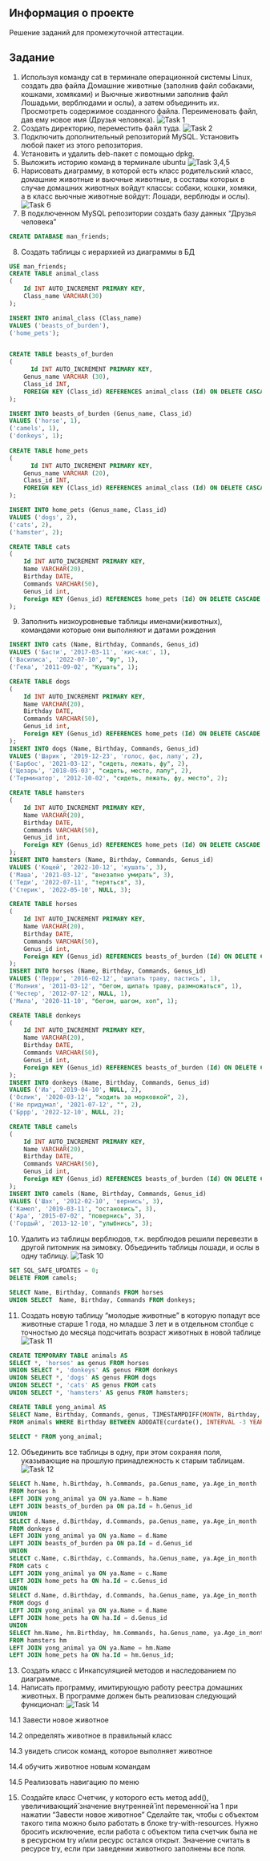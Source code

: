 ## Информация о проекте
Решение заданий для промежуточной аттестации.

## Задание
1. Используя команду cat в терминале операционной системы Linux, создать
два файла Домашние животные (заполнив файл собаками, кошками,
хомяками) и Вьючные животными заполнив файл Лошадьми, верблюдами и
ослы), а затем объединить их. Просмотреть содержимое созданного файла.
Переименовать файл, дав ему новое имя (Друзья человека).
![Task 1](https://i.ibb.co/w0GryMx/task1.png)
2. Создать директорию, переместить файл туда.
![Task 2](https://i.ibb.co/TtF2X7L/task2.png)
3. Подключить дополнительный репозиторий MySQL. Установить любой пакет
из этого репозитория.
4. Установить и удалить deb-пакет с помощью dpkg.
5. Выложить историю команд в терминале ubuntu
![Task 3,4,5](https://i.ibb.co/TbJRMXr/task3.png)
6. Нарисовать диаграмму, в которой есть класс родительский класс, домашние
животные и вьючные животные, в составы которых в случае домашних
животных войдут классы: собаки, кошки, хомяки, а в класс вьючные животные
войдут: Лошади, верблюды и ослы).
![Task 6](https://i.ibb.co/3yv3qD9/task4.png)
7. В подключенном MySQL репозитории создать базу данных “Друзья
человека”
```sql
CREATE DATABASE man_friends;
```

8. Создать таблицы с иерархией из диаграммы в БД
```sql
USE man_friends;
CREATE TABLE animal_class
(
	Id INT AUTO_INCREMENT PRIMARY KEY, 
	Class_name VARCHAR(30)
);

INSERT INTO animal_class (Class_name)
VALUES ('beasts_of_burden'),
('home_pets');  


CREATE TABLE beasts_of_burden
(
	  Id INT AUTO_INCREMENT PRIMARY KEY,
    Genus_name VARCHAR (30),
    Class_id INT,
    FOREIGN KEY (Class_id) REFERENCES animal_class (Id) ON DELETE CASCADE ON UPDATE CASCADE
);

INSERT INTO beasts_of_burden (Genus_name, Class_id)
VALUES ('horse', 1),
('camels', 1),  
('donkeys', 1); 
    
CREATE TABLE home_pets
(
	  Id INT AUTO_INCREMENT PRIMARY KEY,
    Genus_name VARCHAR (20),
    Class_id INT,
    FOREIGN KEY (Class_id) REFERENCES animal_class (Id) ON DELETE CASCADE ON UPDATE CASCADE
);

INSERT INTO home_pets (Genus_name, Class_id)
VALUES ('dogs', 2),
('cats', 2),  
('hamster', 2); 

CREATE TABLE cats 
(       
    Id INT AUTO_INCREMENT PRIMARY KEY, 
    Name VARCHAR(20), 
    Birthday DATE,
    Commands VARCHAR(50),
    Genus_id int,
    Foreign KEY (Genus_id) REFERENCES home_pets (Id) ON DELETE CASCADE ON UPDATE CASCADE
);
```
9. Заполнить низкоуровневые таблицы именами(животных), командами
которые они выполняют и датами рождения
```sql
INSERT INTO cats (Name, Birthday, Commands, Genus_id)
VALUES ('Басти', '2017-03-11', 'кис-кис', 1),
('Василиса', '2022-07-10', "Фу", 1),  
('Гека', '2011-09-02', "Кушать", 1); 

CREATE TABLE dogs 
(       
    Id INT AUTO_INCREMENT PRIMARY KEY, 
    Name VARCHAR(20), 
    Birthday DATE,
    Commands VARCHAR(50),
    Genus_id int,
    Foreign KEY (Genus_id) REFERENCES home_pets (Id) ON DELETE CASCADE ON UPDATE CASCADE
);
INSERT INTO dogs (Name, Birthday, Commands, Genus_id)
VALUES ('Шарик', '2019-12-23', 'голос, фас, лапу', 2),
('Барбос', '2021-03-12', "сидеть, лежать, фу", 2),  
('Цезарь', '2018-05-03', "сидеть, место, лапу", 2), 
('Терминатор', '2012-10-02', "сидеть, лежать, фу, место", 2);

CREATE TABLE hamsters 
(       
    Id INT AUTO_INCREMENT PRIMARY KEY, 
    Name VARCHAR(20), 
    Birthday DATE,
    Commands VARCHAR(50),
    Genus_id int,
    Foreign KEY (Genus_id) REFERENCES home_pets (Id) ON DELETE CASCADE ON UPDATE CASCADE
);
INSERT INTO hamsters (Name, Birthday, Commands, Genus_id)
VALUES ('Кощей', '2022-10-12', 'кушать', 3),
('Маша', '2021-03-12', "внезапно умирать", 3),  
('Теди', '2022-07-11', "теряться", 3), 
('Стерик', '2022-05-10', NULL, 3);

CREATE TABLE horses 
(       
    Id INT AUTO_INCREMENT PRIMARY KEY, 
    Name VARCHAR(20), 
    Birthday DATE,
    Commands VARCHAR(50),
    Genus_id int,
    Foreign KEY (Genus_id) REFERENCES beasts_of_burden (Id) ON DELETE CASCADE ON UPDATE CASCADE
);
INSERT INTO horses (Name, Birthday, Commands, Genus_id)
VALUES ('Перри', '2016-02-12', 'щипать траву, пастись', 1),
('Молния', '2011-03-12', "бегом, щипать траву, размножаться", 1),  
('Честер', '2012-07-12', NULL, 1), 
('Мила', '2020-11-10', "бегом, шагом, хоп", 1);

CREATE TABLE donkeys 
(       
    Id INT AUTO_INCREMENT PRIMARY KEY, 
    Name VARCHAR(20), 
    Birthday DATE,
    Commands VARCHAR(50),
    Genus_id int,
    Foreign KEY (Genus_id) REFERENCES beasts_of_burden (Id) ON DELETE CASCADE ON UPDATE CASCADE
);
INSERT INTO donkeys (Name, Birthday, Commands, Genus_id)
VALUES ('Иа', '2019-04-10', NULL, 2),
('Ослик', '2020-03-12', "ходить за морковкой", 2),  
('Не придумал', '2021-07-12', "", 2), 
('Бррр', '2022-12-10', NULL, 2);

CREATE TABLE camels 
(       
    Id INT AUTO_INCREMENT PRIMARY KEY, 
    Name VARCHAR(20), 
    Birthday DATE,
    Commands VARCHAR(50),
    Genus_id int,
    Foreign KEY (Genus_id) REFERENCES beasts_of_burden (Id) ON DELETE CASCADE ON UPDATE CASCADE
);
INSERT INTO camels (Name, Birthday, Commands, Genus_id)
VALUES ('Шах', '2012-02-10', 'вернись', 3),
('Камел', '2019-03-11', "остановись", 3),  
('Ара', '2015-07-02', "повернись", 3), 
('Гордый', '2013-12-10', "улыбнись", 3);
```

10. Удалить из таблицы верблюдов, т.к. верблюдов решили перевезти в другой
питомник на зимовку. Объединить таблицы лошади, и ослы в одну таблицу.
![Task 10](https://i.ibb.co/XsvFhB6/task10.png)
```sql
SET SQL_SAFE_UPDATES = 0;
DELETE FROM camels;

SELECT Name, Birthday, Commands FROM horses
UNION SELECT  Name, Birthday, Commands FROM donkeys;
```

11. Создать новую таблицу “молодые животные” в которую попадут все
животные старше 1 года, но младше 3 лет и в отдельном столбце с точностью
до месяца подсчитать возраст животных в новой таблице
![Task 11](https://i.ibb.co/D5FWWvZ/task11.png)

```sql
CREATE TEMPORARY TABLE animals AS 
SELECT *, 'horses' as genus FROM horses
UNION SELECT *, 'donkeys' AS genus FROM donkeys
UNION SELECT *, 'dogs' AS genus FROM dogs
UNION SELECT *, 'cats' AS genus FROM cats
UNION SELECT *, 'hamsters' AS genus FROM hamsters;

CREATE TABLE yong_animal AS
SELECT Name, Birthday, Commands, genus, TIMESTAMPDIFF(MONTH, Birthday, CURDATE()) AS Age_in_month
FROM animals WHERE Birthday BETWEEN ADDDATE(curdate(), INTERVAL -3 YEAR) AND ADDDATE(CURDATE(), INTERVAL -1 YEAR);
 
SELECT * FROM yong_animal;
```
12. Объединить все таблицы в одну, при этом сохраняя поля, указывающие на
прошлую принадлежность к старым таблицам.
![Task 12](https://i.ibb.co/68zTC7T/task-12.png)

```sql
SELECT h.Name, h.Birthday, h.Commands, pa.Genus_name, ya.Age_in_month 
FROM horses h
LEFT JOIN yong_animal ya ON ya.Name = h.Name
LEFT JOIN beasts_of_burden pa ON pa.Id = h.Genus_id
UNION 
SELECT d.Name, d.Birthday, d.Commands, pa.Genus_name, ya.Age_in_month 
FROM donkeys d 
LEFT JOIN yong_animal ya ON ya.Name = d.Name
LEFT JOIN beasts_of_burden pa ON pa.Id = d.Genus_id
UNION
SELECT c.Name, c.Birthday, c.Commands, ha.Genus_name, ya.Age_in_month 
FROM cats c
LEFT JOIN yong_animal ya ON ya.Name = c.Name
LEFT JOIN home_pets ha ON ha.Id = c.Genus_id
UNION
SELECT d.Name, d.Birthday, d.Commands, ha.Genus_name, ya.Age_in_month 
FROM dogs d
LEFT JOIN yong_animal ya ON ya.Name = d.Name
LEFT JOIN home_pets ha ON ha.Id = d.Genus_id
UNION
SELECT hm.Name, hm.Birthday, hm.Commands, ha.Genus_name, ya.Age_in_month 
FROM hamsters hm
LEFT JOIN yong_animal ya ON ya.Name = hm.Name
LEFT JOIN home_pets ha ON ha.Id = hm.Genus_id;
```

13. Создать класс с Инкапсуляцией методов и наследованием по диаграмме.
14. Написать программу, имитирующую работу реестра домашних животных.
В программе должен быть реализован следующий функционал:
![Task 14](https://i.ibb.co/QkkjY4T/task13.png)

14.1 Завести новое животное

14.2 определять животное в правильный класс

14.3 увидеть список команд, которое выполняет животное

14.4 обучить животное новым командам

14.5 Реализовать навигацию по меню

15. Создайте класс Счетчик, у которого есть метод add(), увеличивающий̆
значение внутренней̆ int переменной̆ на 1 при нажатии “Завести новое
животное” Сделайте так, чтобы с объектом такого типа можно было работать в
блоке try-with-resources. Нужно бросить исключение, если работа с объектом
типа счетчик была не в ресурсном try и/или ресурс остался открыт. Значение
считать в ресурсе try, если при заведении животного заполнены все поля.
